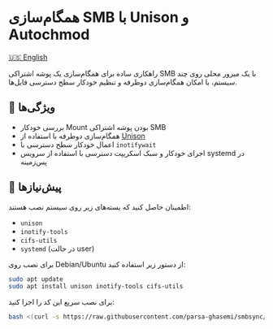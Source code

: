 # همگام‌سازی SMB با Unison و Autochmod

[🇺🇸 English](README.md)

راهکاری ساده برای همگام‌سازی یک پوشه اشتراکی SMB با یک میرور محلی روی چند سیستم، با امکان همگام‌سازی دوطرفه و تنظیم خودکار سطح دسترسی فایل‌ها.

## 🔧 ویژگی‌ها

- بررسی خودکار Mount بودن پوشه اشتراکی SMB
- همگام‌سازی دوطرفه با استفاده از [Unison](https://www.cis.upenn.edu/~bcpierce/unison/)
- اعمال خودکار سطح دسترسی با `inotifywait`
- اجرای خودکار و سبک اسکریپت دسترسی با استفاده از سرویس systemd در پس‌زمینه

## 🧩 پیش‌نیازها

اطمینان حاصل کنید که بسته‌های زیر روی سیستم نصب هستند:

- `unison`
- `inotify-tools`
- `cifs-utils`
- `systemd` (در حالت user)

برای نصب روی Debian/Ubuntu از دستور زیر استفاده کنید:

```bash
sudo apt update
sudo apt install unison inotify-tools cifs-utils
```

برای نصب سریع این کد را اجرا کنید:
```bash
bash <(curl -s https://raw.githubusercontent.com/parsa-ghasemi/smbsync/main/start.sh)

```
